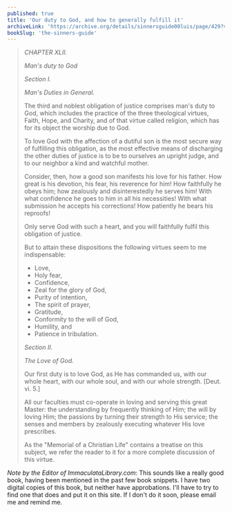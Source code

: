 ```yaml
---
published: true
title: 'Our duty to God, and how to generally fulfill it'
archiveLink: 'https://archive.org/details/sinnersguide00luis/page/429?view=theater'
bookSlug: 'the-sinners-guide'
---
```


> *CHAPTER XLII.*
> 
> *Man's duty to God*
> 
> *Section I.*
> 
> *Man's Duties in General.*
> 
> The third and noblest obligation of justice comprises man's duty to God, which includes the practice of the three theological virtues, Faith, Hope, and Charity, and of that virtue called religion, which has for its object the worship due to God.
> 
> To love God with the affection of a dutiful son is the most secure way of fulfilling this obligation, as the most effective means of discharging the other duties of justice is to be to ourselves an upright judge, and to our neighbor a kind and watchful mother.
> 
> Consider, then, how a good son manifests his love for his father. How great is his devotion, his fear, his reverence for him! How faithfully he obeys him; how zealously and disinterestedly he serves him! With what confidence he goes to him in all his necessities! With what submission he accepts his corrections! How patiently he bears his reproofs!
> 
> Only serve God with such a heart, and you will faithfully fulfil this obligation of justice.
> 
> But to attain these dispositions the following virtues seem to me indispensable:
> 
> * Love,
> * Holy fear,
> * Confidence,
> * Zeal for the glory of God,
> * Purity of intention,
> * The spirit of prayer,
> * Gratitude,
> * Conformity to the will of God,
> * Humility, and
> * Patience in tribulation.
>
> *Section II.*
> 
> *The Love of God.*
> 
> Our first duty is to love God, as He has commanded us, with our whole heart, with our whole soul, and with our whole strength. [Deut. vi. 5.]
> 
> All our faculties must co-operate in loving and serving this great Master: the understanding by frequently thinking of Him; the will by loving Him; the passions by turning their strength to His service; the senses and members by zealously executing whatever His love prescribes.
> 
> As the "Memorial of a Christian Life" contains a treatise on this subject, we refer the reader to it for a more complete discussion of this virtue.

*Note by the Editor of ImmaculataLibrary.com*: This sounds like a really good book, having been mentioned in the past few book snippets. I have two digital copies of this book, but neither have approbations. I'll have to try to find one that does and put it on this site. If I don't do it soon, please email me and remind me.
